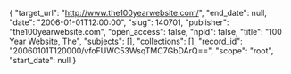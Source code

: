 {
  "target_url": "http://www.the100yearwebsite.com/", 
  "end_date": null, 
  "date": "2006-01-01T12:00:00", 
  "slug": 140701, 
  "publisher": "the100yearwebsite.com", 
  "open_access": false, 
  "npld": false, 
  "title": "100 Year Website, The", 
  "subjects": [], 
  "collections": [], 
  "record_id": "20060101T120000/vfoFUWC53WsqTMC7GbDArQ==", 
  "scope": "root", 
  "start_date": null
}


